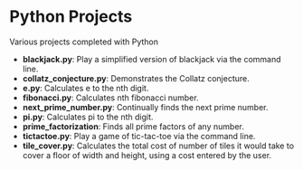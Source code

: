 # Python Projects
Various projects completed with Python

- **blackjack.py**: Play a simplified version of blackjack via the command line.
- **collatz_conjecture.py**: Demonstrates the Collatz conjecture.
- **e.py**: Calculates e to the nth digit.
- **fibonacci.py**: Calculates nth fibonacci number.
- **next_prime_number.py**: Continually finds the next prime number.
- **pi.py**: Calculates pi to the nth digit.
- **prime_factorization**: Finds all prime factors of any number.
- **tictactoe.py**: Play a game of tic-tac-toe via the command line.
- **tile_cover.py**: Calculates the total cost of number of tiles it would take to cover a floor of width and height, using a cost entered by the user.
